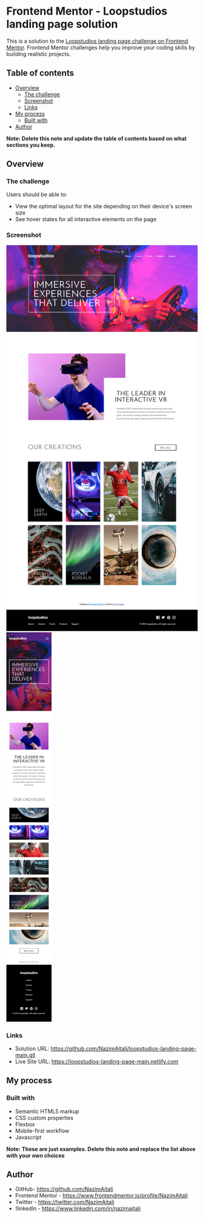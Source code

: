 # Frontend Mentor - Loopstudios landing page solution

This is a solution to the [Loopstudios landing page challenge on Frontend Mentor](https://www.frontendmentor.io/challenges/loopstudios-landing-page-N88J5Onjw). Frontend Mentor challenges help you improve your coding skills by building realistic projects.

## Table of contents

- [Overview](#overview)
  - [The challenge](#the-challenge)
  - [Screenshot](#screenshot)
  - [Links](#links)
- [My process](#my-process)
  - [Built with](#built-with)
- [Author](#author)

**Note: Delete this note and update the table of contents based on what sections you keep.**

## Overview

### The challenge

Users should be able to:

- View the optimal layout for the site depending on their device's screen size
- See hover states for all interactive elements on the page

### Screenshot

![](https://github.com/NazimAitali/loopstudios-landing-page-main/blob/master/loopstudios-landing-page-main%201440px.png)
![](https://github.com/NazimAitali/loopstudios-landing-page-main/blob/master/loopstudios-landing-page-main%20750px.png)
### Links

- Solution URL: https://github.com/NazimAitali/loopstudios-landing-page-main.git
- Live Site URL: https://loopstudios-landing-page-main.netlify.com

## My process

### Built with

- Semantic HTML5 markup
- CSS custom properties
- Flexbox
- Mobile-first workflow
- Javascript

**Note: These are just examples. Delete this note and replace the list above with your own choices**

## Author

- GitHub- https://github.com/NazimAitali
- Frontend Mentor - https://www.frontendmentor.io/profile/NazimAitali
- Twitter - https://twitter.com/NazimAitali
- !linkedIn - https://www.linkedin.com/in/nazimaitali
